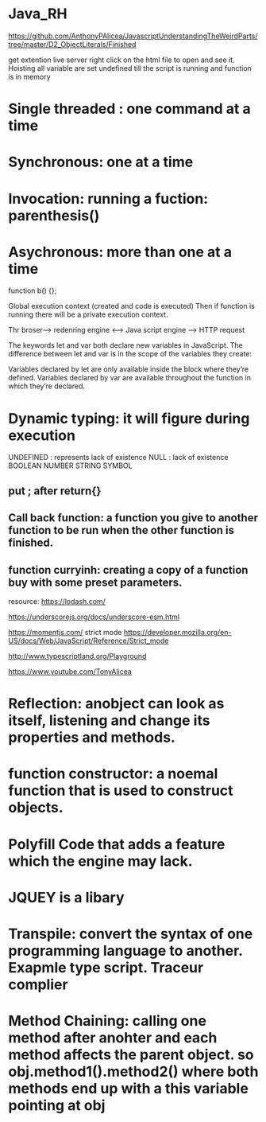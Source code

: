 # Java_RH
https://github.com/AnthonyPAlicea/JavascriptUnderstandingTheWeirdParts/tree/master/D2_ObjectLiterals/Finished

get extention live server
right click on the html file to open and see it.
Hoisting
all variable are set undefined till the script is running and function is in memory

# Single threaded : one command at a time
# Synchronous: one at a time
# Invocation: running a fuction: parenthesis()
# Asychronous: more than one at a time
function b() {};

Global execution context (created and code is executed)
Then if function is running there will be a private execution context.


Thr broser--> redenring engine <--> Java script engine --> HTTP request

The keywords let and var both declare new variables in JavaScript. The difference between let and var is in the scope of the variables they create:

Variables declared by let are only available inside the block where they’re defined.
Variables declared by var are available throughout the function in which they’re declared.

# Dynamic typing: it will figure during execution

UNDEFINED : represents lack of existence
NULL : lack of existence
BOOLEAN
NUMBER
STRING
SYMBOL

## put ; after return{}


## Call back function: a function you give to another function to be run when the other function is finished.

## function curryinh: creating a copy of a function buy with some preset parameters.

resource:
https://lodash.com/

https://underscorejs.org/docs/underscore-esm.html

https://momentjs.com/
strict mode
https://developer.mozilla.org/en-US/docs/Web/JavaScript/Reference/Strict_mode

http://www.typescriptland.org/Playground

https://www.youtube.com/TonyAlicea


# Reflection: anobject can look as itself, listening and change its properties and methods.

# function constructor: a noemal function that is used to construct objects.

# Polyfill  Code that adds a feature which the engine may lack.
# JQUEY is a libary

# Transpile: convert the syntax of one programming language to another. Exapmle type script. Traceur complier

# Method Chaining: calling one method after anohter and each method affects the parent object. so obj.method1().method2() where both methods end up with a this variable pointing at obj

